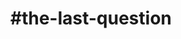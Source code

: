 ---
title: "#the-last-question"
hashtag: "the-last-question"
tags:
  - Short Story
  - Isaac Asimov
---